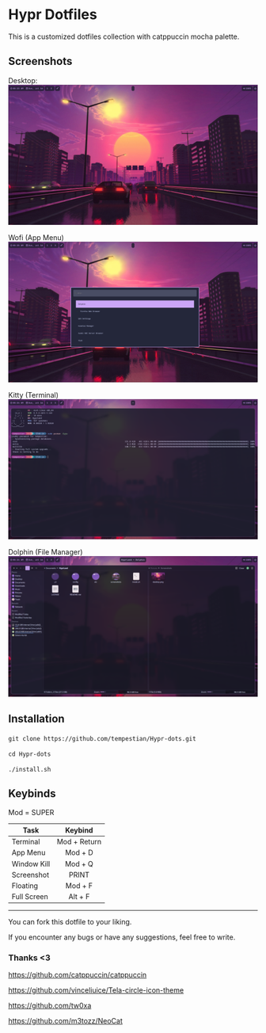 # Hypr Dotfiles


This is a customized dotfiles collection with catppuccin mocha palette. 

## Screenshots
Desktop:
![Desktop](screenshots/desktop.png)

Wofi (App Menu)
![Wofi](screenshots/wofi.png)

Kitty (Terminal)
![Kitty + Neofetch](screenshots/kitty.png)

Dolphin (File Manager)
![Dolphin](screenshots/dolphin.png)

## Installation

```git clone https://github.com/tempestian/Hypr-dots.git```

```cd Hypr-dots```

```./install.sh```

## Keybinds

Mod = SUPER

| Task | Keybind | 
| ------------- |:-------------:|
| Terminal | Mod + Return |
| App Menu | Mod + D |
| Window Kill | Mod + Q |
| Screenshot | PRINT |
| Floating | Mod + F |
| Full Screen | Alt + F |

-------------------------------------------------------------------------------------------------------------
You can fork this dotfile to your liking. 

If you encounter any bugs or have any suggestions, feel free to write.


### Thanks <3

https://github.com/catppuccin/catppuccin

https://github.com/vinceliuice/Tela-circle-icon-theme

https://github.com/tw0xa

https://github.com/m3tozz/NeoCat
